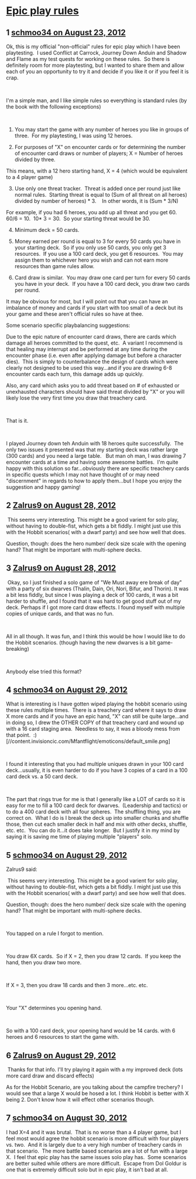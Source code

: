 # [Epic play rules](https://community.fantasyflightgames.com/topic/69774-epic-play-rules/)

## 1 [schmoo34 on August 23, 2012](https://community.fantasyflightgames.com/topic/69774-epic-play-rules/?do=findComment&comment=680570)

Ok, this is my official "non-official" rules for epic play which I have been playtesting.  I used Conflict at Carrock, Journey Down Anduin and Shadow and Flame as my test quests for working on these rules.  So there is definitely room for more playtesting, but I wanted to share them and allow each of you an opportunity to try it and decide if you like it or if you feel it is crap.

 

I'm a simple man, and I like simple rules so everything is standard rules (by the book with the following exceptions)

 

1) You may start the game with any number of heroes you like in groups of three.  For my playtesting, I was using 12 heroes.

2) For purposes of "X" on encounter cards or for determining the number of encounter card draws or number of players; X = Number of heroes divided by three.

This means, with a 12 hero starting hand, X = 4 (which would be equivalent to a 4 player game)

3) Use only one threat tracker.  Threat is added once per round just like normal rules.  Starting threat is equal to (Sum of all threat on all heroes) divided by number of heroes) * 3.    In other words, it is (Sum * 3/N)

For example, if you had 6 heroes, you add up all threat and you get 60.  60/6 = 10.  10* 3 = 30.  So your starting threat would be 30.

4) Minimum deck = 50 cards.

5) Money earned per round is equal to 3 for every 50 cards you have in your starting deck.  So if you only use 50 cards, you only get 3 resources.  If you use a 100 card deck, you get 6 resources.  You may assign them to whichever hero you wish and can not earn more resources than game rules allow.

6) Card draw is similar.  You may draw one card per turn for every 50 cards you have in your deck.  If you have a 100 card deck, you draw two cards per round.

It may be obvious for most, but I will point out that you can have an imbalance of money and cards if you start with too small of a deck but its your game and these aren't official rules so have at thee.

Some scenario specific playbalancing suggestions:

Due to the epic nature of encounter card draws, there are cards which damage all heroes committed to the quest, etc.  A variant I recommend is that healing may interrupt and be performed at any time during the encounter phase (i.e. even after applying damage but before a character dies).  This is simply to counterbalance the design of cards which were clearly not designed to be used this way…and if you are drawing 6-8 encounter cards each turn, this damage adds up quickly.

Also, any card which asks you to add threat based on # of exhausted or unexhausted characters should have said threat divided by "X" or you will likely lose the very first time you draw that treachery card.

 

That is it. 

 

I played Journey down teh Anduin with 18 heroes quite successfully.  The only two issues it presented was that my starting deck was rather large (300 cards) and you need a large table.   But man oh man, I was drawing 7 encounter cards at a time and having some awesome battles.  I'm quite happy with this solution so far…obviously there are specific treachery cards in specific quests which I may not have thought of or may need "discernment" in regards to how to apply them…but I hope you enjoy the suggestion and happy gaming!

## 2 [Zalrus9 on August 28, 2012](https://community.fantasyflightgames.com/topic/69774-epic-play-rules/?do=findComment&comment=683997)

 This seems very interesting. This might be a good varient for solo play, without having to double-fist, which gets a bit fiddly. I might just use this with the Hobbit scenarios( with a dwarf party) and see how well that does.

Question, though: does the hero number/ deck size scale with the opening hand? That might be important with multi-sphere decks.

## 3 [Zalrus9 on August 28, 2012](https://community.fantasyflightgames.com/topic/69774-epic-play-rules/?do=findComment&comment=684043)

 Okay, so I just finished a solo game of "We Must away ere break of day" with a party of six dwarves (Thalin, Dain, Ori, Nori, Bifur, and Thorin). It was a bit less fiddly, but since I was playing a deck of 100 cards, it was a bit harder to shuffle, and I found that it was hard to get good stuff out of my deck. Perhaps if I got more card draw effects. I found myself with multiple copies of unique cards, and that was no fun.

 

All in all though. It was fun, and I think this would be how I would like to do the Hobbit scenarios. (though having the new dwarves is a bit game-breaking)

 

Anybody else tried this format?

## 4 [schmoo34 on August 29, 2012](https://community.fantasyflightgames.com/topic/69774-epic-play-rules/?do=findComment&comment=684534)

What is interesting is I have gotten wiped playing the hobbit scenario using these rules multiple times.  There is a treachery card where it says to draw X more cards and if you have an epic hand, "X" can still be quite large…and in doing so, I drew the OTHER COPY of that treachery card and wound up with a 16 card staging area.  Needless to say, it was a bloody mess from that point.  :) [//content.invisioncic.com/Mfantflight/emoticons/default_smile.png]

 

I found it interesting that you had multiple uniques drawn in your 100 card deck…usually, it is even harder to do if you have 3 copies of a card in a 100 card deck vs. a 50 card deck.

 

The part that rings true for me is that I generally like a LOT of cards so it is easy for me to fill a 100 card deck for dwarves.  (Leadership and tactics) or to do a 400 card deck with all four spheres.  The shuffling thing, you are correct on.  What I do is I break the deck up into smaller chunks and shuffle those, then cut each smaller deck in half and mix with other decks, shuffle, etc. etc.  You can do it…it does take longer.  But I justify it in my mind by saying it is saving me time of playing multiple "players" solo.

## 5 [schmoo34 on August 29, 2012](https://community.fantasyflightgames.com/topic/69774-epic-play-rules/?do=findComment&comment=684536)

Zalrus9 said:

 This seems very interesting. This might be a good varient for solo play, without having to double-fist, which gets a bit fiddly. I might just use this with the Hobbit scenarios( with a dwarf party) and see how well that does.

Question, though: does the hero number/ deck size scale with the opening hand? That might be important with multi-sphere decks.



 

You tapped on a rule I forgot to mention.

 

You draw 6X cards.  So if X = 2, then you draw 12 cards.  If you keep the hand, then you draw two more.

 

If X = 3, then you draw 18 cards and then 3 more…etc. etc.

 

Your "X" determines you opening hand.

 

So with a 100 card deck, your opening hand would be 14 cards. with 6 heroes and 6 resources to start the game with.

## 6 [Zalrus9 on August 29, 2012](https://community.fantasyflightgames.com/topic/69774-epic-play-rules/?do=findComment&comment=684673)

 Thanks for that info. I'll try playing it again with a my improved deck (lots more card draw and discard effects)

As for the Hobbit Scenario, are you talking about the campfire trechery? I would see that a large X would be hosed a lot. I think Hobbit is better with X being 2. Don't know how it will effect other scenarios though.

## 7 [schmoo34 on August 30, 2012](https://community.fantasyflightgames.com/topic/69774-epic-play-rules/?do=findComment&comment=685113)

I had X=4 and it was brutal.  That is no worse than a 4 player game, but I feel most would agree the hobbit scenario is more difficult with four players vs. two.  And it is largely due to a very high number of treachery cards in that scenario.  The more battle based scenarios are a lot of fun with a large X.  I feel that epic play has the same issues solo play has.  Some scenarios are better suited while others are more difficult.  Escape from Dol Goldur is one that is extremely difficult solo but in epic play, it isn't bad at all.

